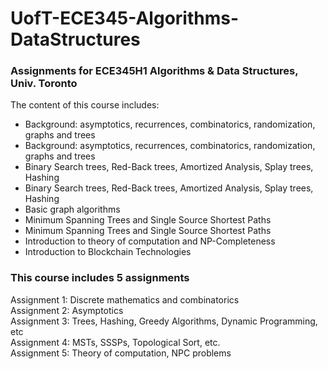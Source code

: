 # UofT-ECE345-Algorithms-DataStructures
### Assignments for ECE345H1 Algorithms &amp; Data Structures, Univ. Toronto  
The content of this course includes:
* Background: asymptotics, recurrences, combinatorics, randomization, graphs and trees
* Background: asymptotics, recurrences, combinatorics, randomization, graphs and trees
* Binary Search trees, Red-Back trees, Amortized Analysis, Splay trees, Hashing
* Binary Search trees, Red-Back trees, Amortized Analysis, Splay trees, Hashing
* Basic graph algorithms
* Minimum Spanning Trees and Single Source Shortest Paths
* Minimum Spanning Trees and Single Source Shortest Paths
* Introduction to theory of computation and NP-Completeness
* Introduction to Blockchain Technologies

### This course includes 5 assignments
Assignment 1: Discrete mathematics and combinatorics  
Assignment 2: Asymptotics  
Assignment 3: Trees, Hashing, Greedy Algorithms, Dynamic Programming, etc  
Assignment 4: MSTs, SSSPs, Topological Sort, etc.  
Assignment 5: Theory of computation, NPC problems  
